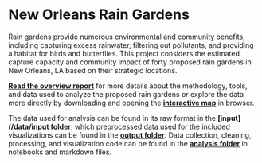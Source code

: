 # New Orleans Rain Gardens

Rain gardens provide numerous environmental and community benefits, including capturing excess rainwater, filtering out pollutants, and providing a habitat for birds and butterflies. This project considers the estimated capture capacity and community impact of forty proposed rain gardens in New Orleans, LA based on their strategic locations.

**[Read the overview report](/raingardens_report.pdf)** for more details about the methodology, tools, and data used to analyze the proposed rain gardens or explore the data more directly by downloading and opening the **[interactive map](/raingardens_map.html)** in browser.

The data used for analysis can be found in its raw format in the **[input](/data/input folder**, which preprocessed data used for the included visualizations can be found in the **[output folder](/data/output)**. Data collection, cleaning, processing, and visualization code can be found in the **[analysis folder](/analysis)** in notebooks and markdown files.